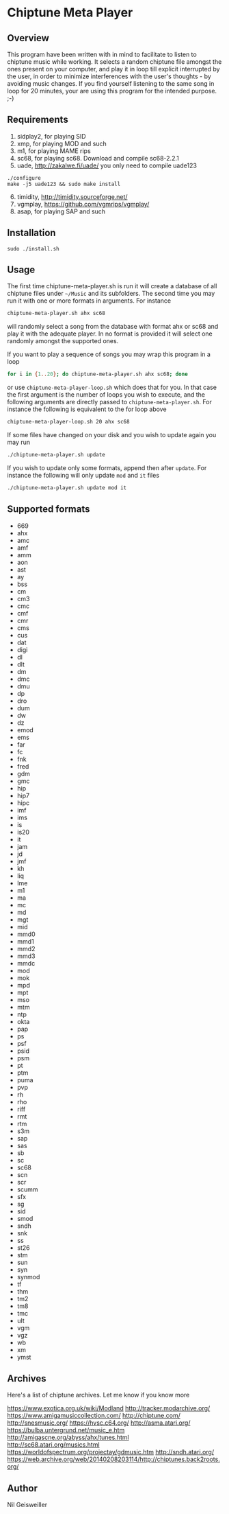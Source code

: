 # Chiptune Meta Player

## Overview

This program have been written with in mind to facilitate to listen to
chiptune music while working. It selects a random chiptune file
amongst the ones present on your computer, and play it in loop till
explicit interrupted by the user, in order to minimize interferences
with the user's thoughts - by avoiding music changes. If you find
yourself listening to the same song in loop for 20 minutes, your are
using this program for the intended purpose. ;-)

## Requirements

1. sidplay2, for playing SID
2. xmp, for playing MOD and such 
3. m1, for playing MAME rips
4. sc68, for playing sc68. Download and compile sc68-2.2.1
5. uade, http://zakalwe.fi/uade/ you only need to compile uade123
```
./configure
make -j5 uade123 && sudo make install
```
6. timidity, http://timidity.sourceforge.net/
7. vgmplay, https://github.com/vgmrips/vgmplay/
8. asap, for playing SAP and such

## Installation

```
sudo ./install.sh
```

## Usage

The first time chiptune-meta-player.sh is run it will create a
database of all chiptune files under `~/Music` and its subfolders. The
second time you may run it with one or more formats in arguments. For
instance

```bash
chiptune-meta-player.sh ahx sc68
```

will randomly select a song from the database with format ahx or sc68
and play it with the adequate player. In no format is provided it will
select one randomly amongst the supported ones.

If you want to play a sequence of songs you may wrap this program in a
loop

```bash
for i in {1..20}; do chiptune-meta-player.sh ahx sc68; done
```

or use `chiptune-meta-player-loop.sh` which does that for you. In that
case the first argument is the number of loops you wish to execute,
and the following arguments are directly passed to
`chiptune-meta-player.sh`. For instance the following is equivalent to
the for loop above

```bash
chiptune-meta-player-loop.sh 20 ahx sc68
```

If some files have changed on your disk and you wish to update again
you may run

```bash
./chiptune-meta-player.sh update
```

If you wish to update only some formats, append then after
`update`. For instance the following will only update `mod` and `it`
files

```bash
./chiptune-meta-player.sh update mod it
```

## Supported formats

- 669
- ahx
- amc
- amf
- amm
- aon
- ast
- ay
- bss
- cm
- cm3
- cmc
- cmf
- cmr
- cms
- cus
- dat
- digi
- dl
- dlt
- dm
- dmc
- dmu
- dp
- dro
- dum
- dw
- dz
- emod
- ems
- far
- fc
- fnk
- fred
- gdm
- gmc
- hip
- hip7
- hipc
- imf
- ims
- is
- is20
- it
- jam
- jd
- jmf
- kh
- liq
- lme
- m1
- ma
- mc
- md
- mgt
- mid
- mmd0
- mmd1
- mmd2
- mmd3
- mmdc
- mod
- mok
- mpd
- mpt
- mso
- mtm
- ntp
- okta
- pap
- ps
- psf
- psid
- psm
- pt
- ptm
- puma
- pvp
- rh
- rho
- riff
- rmt
- rtm
- s3m
- sap
- sas
- sb
- sc
- sc68
- scn
- scr
- scumm
- sfx
- sg
- sid
- smod
- sndh
- snk
- ss
- st26
- stm
- sun
- syn
- synmod
- tf
- thm
- tm2
- tm8
- tmc
- ult
- vgm
- vgz
- wb
- xm
- ymst

## Archives

Here's a list of chiptune archives.  Let me know if you know more

https://www.exotica.org.uk/wiki/Modland
http://tracker.modarchive.org/
https://www.amigamusiccollection.com/
http://chiptune.com/
http://snesmusic.org/
https://hvsc.c64.org/
http://asma.atari.org/
https://bulba.untergrund.net/music_e.htm
http://amigascne.org/abyss/ahx/tunes.html
http://sc68.atari.org/musics.html
https://worldofspectrum.org/projectay/gdmusic.htm
http://sndh.atari.org/
https://web.archive.org/web/20140208203114/http://chiptunes.back2roots.org/

## Author

Nil Geisweiller

